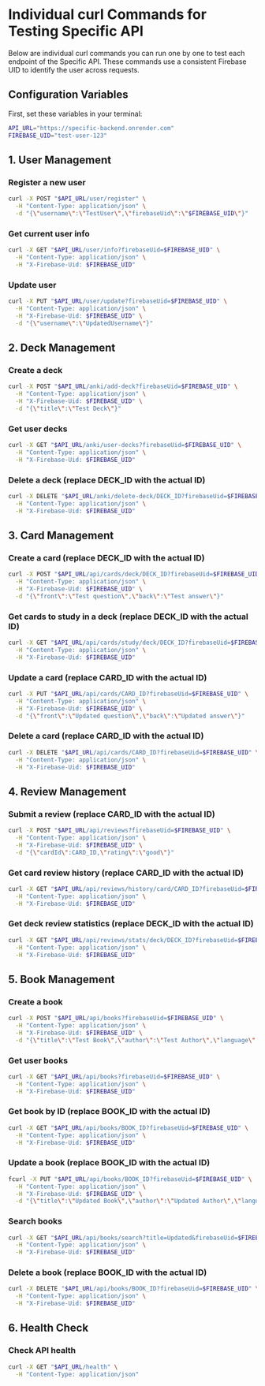 # Individual curl Commands for Testing Specific API

Below are individual curl commands you can run one by one to test each endpoint of the Specific API. These commands use a consistent Firebase UID to identify the user across requests.

## Configuration Variables
First, set these variables in your terminal:

```bash
API_URL="https://specific-backend.onrender.com"
FIREBASE_UID="test-user-123"
```

## 1. User Management

### Register a new user
```bash
curl -X POST "$API_URL/user/register" \
  -H "Content-Type: application/json" \
  -d "{\"username\":\"TestUser\",\"firebaseUid\":\"$FIREBASE_UID\"}"
```

### Get current user info
```bash
curl -X GET "$API_URL/user/info?firebaseUid=$FIREBASE_UID" \
  -H "Content-Type: application/json" \
  -H "X-Firebase-Uid: $FIREBASE_UID"
```

### Update user
```bash
curl -X PUT "$API_URL/user/update?firebaseUid=$FIREBASE_UID" \
  -H "Content-Type: application/json" \
  -H "X-Firebase-Uid: $FIREBASE_UID" \
  -d "{\"username\":\"UpdatedUsername\"}"
```

## 2. Deck Management

### Create a deck
```bash
curl -X POST "$API_URL/anki/add-deck?firebaseUid=$FIREBASE_UID" \
  -H "Content-Type: application/json" \
  -H "X-Firebase-Uid: $FIREBASE_UID" \
  -d "{\"title\":\"Test Deck\"}"
```

### Get user decks
```bash
curl -X GET "$API_URL/anki/user-decks?firebaseUid=$FIREBASE_UID" \
  -H "Content-Type: application/json" \
  -H "X-Firebase-Uid: $FIREBASE_UID"
```

### Delete a deck (replace DECK_ID with the actual ID)
```bash
curl -X DELETE "$API_URL/anki/delete-deck/DECK_ID?firebaseUid=$FIREBASE_UID" \
  -H "Content-Type: application/json" \
  -H "X-Firebase-Uid: $FIREBASE_UID"
```

## 3. Card Management

### Create a card (replace DECK_ID with the actual ID)
```bash
curl -X POST "$API_URL/api/cards/deck/DECK_ID?firebaseUid=$FIREBASE_UID" \
  -H "Content-Type: application/json" \
  -H "X-Firebase-Uid: $FIREBASE_UID" \
  -d "{\"front\":\"Test question\",\"back\":\"Test answer\"}"
```

### Get cards to study in a deck (replace DECK_ID with the actual ID)
```bash
curl -X GET "$API_URL/api/cards/study/deck/DECK_ID?firebaseUid=$FIREBASE_UID" \
  -H "Content-Type: application/json" \
  -H "X-Firebase-Uid: $FIREBASE_UID"
```

### Update a card (replace CARD_ID with the actual ID)
```bash
curl -X PUT "$API_URL/api/cards/CARD_ID?firebaseUid=$FIREBASE_UID" \
  -H "Content-Type: application/json" \
  -H "X-Firebase-Uid: $FIREBASE_UID" \
  -d "{\"front\":\"Updated question\",\"back\":\"Updated answer\"}"
```

### Delete a card (replace CARD_ID with the actual ID)
```bash
curl -X DELETE "$API_URL/api/cards/CARD_ID?firebaseUid=$FIREBASE_UID" \
  -H "Content-Type: application/json" \
  -H "X-Firebase-Uid: $FIREBASE_UID"
```

## 4. Review Management

### Submit a review (replace CARD_ID with the actual ID)
```bash
curl -X POST "$API_URL/api/reviews?firebaseUid=$FIREBASE_UID" \
  -H "Content-Type: application/json" \
  -H "X-Firebase-Uid: $FIREBASE_UID" \
  -d "{\"cardId\":CARD_ID,\"rating\":\"good\"}"
```

### Get card review history (replace CARD_ID with the actual ID)
```bash
curl -X GET "$API_URL/api/reviews/history/card/CARD_ID?firebaseUid=$FIREBASE_UID" \
  -H "Content-Type: application/json" \
  -H "X-Firebase-Uid: $FIREBASE_UID"
```

### Get deck review statistics (replace DECK_ID with the actual ID)
```bash
curl -X GET "$API_URL/api/reviews/stats/deck/DECK_ID?firebaseUid=$FIREBASE_UID" \
  -H "Content-Type: application/json" \
  -H "X-Firebase-Uid: $FIREBASE_UID"
```

## 5. Book Management

### Create a book
```bash
curl -X POST "$API_URL/api/books?firebaseUid=$FIREBASE_UID" \
  -H "Content-Type: application/json" \
  -H "X-Firebase-Uid: $FIREBASE_UID" \
  -d "{\"title\":\"Test Book\",\"author\":\"Test Author\",\"language\":\"en\"}"
```

### Get user books
```bash
curl -X GET "$API_URL/api/books?firebaseUid=$FIREBASE_UID" \
  -H "Content-Type: application/json" \
  -H "X-Firebase-Uid: $FIREBASE_UID"
```

### Get book by ID (replace BOOK_ID with the actual ID)
```bash
curl -X GET "$API_URL/api/books/BOOK_ID?firebaseUid=$FIREBASE_UID" \
  -H "Content-Type: application/json" \
  -H "X-Firebase-Uid: $FIREBASE_UID"
```

### Update a book (replace BOOK_ID with the actual ID)
```bash
fcurl -X PUT "$API_URL/api/books/BOOK_ID?firebaseUid=$FIREBASE_UID" \
  -H "Content-Type: application/json" \
  -H "X-Firebase-Uid: $FIREBASE_UID" \
  -d "{\"title\":\"Updated Book\",\"author\":\"Updated Author\",\"language\":\"en\"}"
```

### Search books
```bash
curl -X GET "$API_URL/api/books/search?title=Updated&firebaseUid=$FIREBASE_UID" \
  -H "Content-Type: application/json" \
  -H "X-Firebase-Uid: $FIREBASE_UID"
```

### Delete a book (replace BOOK_ID with the actual ID)
```bash
curl -X DELETE "$API_URL/api/books/BOOK_ID?firebaseUid=$FIREBASE_UID" \
  -H "Content-Type: application/json" \
  -H "X-Firebase-Uid: $FIREBASE_UID"
```

## 6. Health Check

### Check API health
```bash
curl -X GET "$API_URL/health" \
  -H "Content-Type: application/json"
``` 